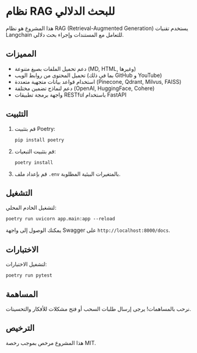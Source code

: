 # نظام RAG للبحث الدلالي

هذا المشروع هو نظام RAG (Retrieval-Augmented Generation) يستخدم تقنيات Langchain للتعامل مع المستندات وإجراء بحث دلالي.

## المميزات

- دعم تحميل الملفات بصيغ متنوعة (MD, HTML, وغيرها)
- تحميل المحتوى من روابط الويب (بما في ذلك GitHub و YouTube)
- استخدام قواعد بيانات متجهية متعددة (Pinecone, Qdrant, Milvus, FAISS)
- دعم لنماذج تضمين مختلفة (OpenAI, HuggingFace, Cohere)
- واجهة برمجة تطبيقات RESTful باستخدام FastAPI

## التثبيت

1. قم بتثبيت Poetry:
   ```
   pip install poetry
   ```

2. قم بتثبيت التبعيات:
   ```
   poetry install
   ```

3. قم بإعداد ملف `.env` بالمتغيرات البيئية المطلوبة.

## التشغيل

لتشغيل الخادم المحلي:

```
poetry run uvicorn app.main:app --reload
```

يمكنك الوصول إلى واجهة Swagger على `http://localhost:8000/docs`.

## الاختبارات

لتشغيل الاختبارات:

```
poetry run pytest
```

## المساهمة

نرحب بالمساهمات! يرجى إرسال طلبات السحب أو فتح مشكلات للأفكار والتحسينات.

## الترخيص

هذا المشروع مرخص بموجب رخصة MIT.

